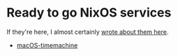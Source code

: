 # Ready to go NixOS services
If they're here, I almost certainly [wrote about them here](jarmac.org).

- [macOS-timemachine](https://jarmac.org/time-machine.html#time-machine)
